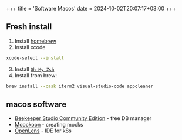 +++
title = 'Software Macos'
date = 2024-10-02T20:07:17+03:00
+++

## Fresh install
1. Install [homebrew](https://brew.sh/)
2. Install xcode
```bash
xcode-select --install
```
3. Install [`Oh My Zsh`](https://ohmyz.sh/#install)
4. Install from brew:
```bash
brew install --cask iterm2 visual-studio-code appcleaner
```

## macos software
- [Beekeeper Studio Community Edition](https://github.com/beekeeper-studio/beekeeper-studio/releases/tag/v3.9.18) - free DB manager
- [Moockoon](https://mockoon.com/) - creating mocks
- [OpenLens](https://github.com/MuhammedKalkan/OpenLens) - IDE for k8s
